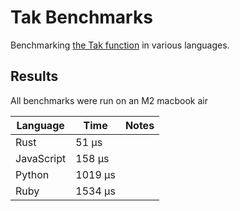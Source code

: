 # Tak Benchmarks

Benchmarking [the Tak function](https://en.wikipedia.org/wiki/Tak_(function)) in
various languages.

## Results

All benchmarks were run on an M2 macbook air

| Language   | Time    | Notes
|------------|---------|--------
| Rust       | 51 µs   |
| JavaScript | 158 µs  |
| Python     | 1019 µs |
| Ruby       | 1534 µs |